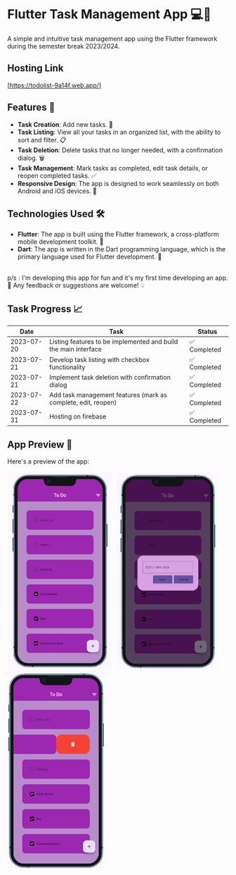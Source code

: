 # Flutter Task Management App 💻💖

A simple and intuitive task management app using the Flutter framework during the semester break 2023/2024.

## Hosting Link
[https://todolist-9a14f.web.app/]

## Features 🌟

- **Task Creation**: Add new tasks. 📝
- **Task Listing**: View all your tasks in an organized list, with the ability to sort and filter. 📋
- **Task Deletion**: Delete tasks that no longer needed, with a confirmation dialog. 🗑️
- **Task Management**: Mark tasks as completed, edit task details, or reopen completed tasks. ✅
- **Responsive Design**: The app is designed to work seamlessly on both Android and iOS devices. 📱

## Technologies Used 🛠️

- **Flutter**: The app is built using the Flutter framework, a cross-platform mobile development toolkit. 🌈
- **Dart**: The app is written in the Dart programming language, which is the primary language used for Flutter development. 🎯

<br>
p/s : I'm developing this app for fun and it's my first time developing an app. 🎉 Any feedback or suggestions are welcome! 💡
<br>

## Task Progress 📈

| Date | Task | Status |
|------|------|--------|
| 2023-07-20 | Listing features to be implemented and build the main interface | ✅ Completed |
| 2023-07-21 | Develop task listing with checkbox functionality | ✅ Completed |
| 2023-07-21 | Implement task deletion with confirmation dialog | ✅ Completed |
| 2023-07-22 | Add task management features (mark as complete, edit, reopen) | ✅ Completed  |
| 2023-07-31 | Hosting on firebase| ✅ Completed  |


## App Preview 📸

Here's a preview of the app:

<div>
  <img src="ToDoApp/output/main_page.png" alt="Main Page" style="height: 450px; width: auto; margin-right: 10px;" />
  <img src="ToDoApp/output/add_task.png" alt="Add Task" style="height: 450px; width: auto; margin-right: 10px;" />
  <img src="ToDoApp/output/delete_task.png" alt="Delete Task" style="height: 450px; width: auto;" />
</div>
